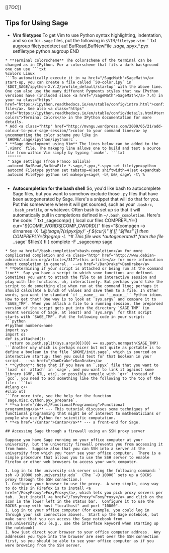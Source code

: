 
[[_TOC_]] 


## Tips for Using Sage

* **Vim filetypes**  To get Vim to use Python syntax highlighting, indentation, and so on for `.sage` files, put the following in  `$VIM/filetype.vim`: ```txt
augroup filetypedetect
  au! BufRead,BufNewFile *.sage,*.spyx,*.pyx setfiletype python
augroup END
```
* **Terminal colorscheme** The colorscheme of the terminal can be changed as in IPython. For a colorscheme that fits a dark background one can use ```txt
%colors Linux
```To automatically execute it in <a href="/SageMath">SageMath</a> start-up, you can create a file called `50-color.ipy` in `$DOT_SAGE/ipython-X.Y.Z/profile_default/startup` with the above line. One can also use the many different Pygments styles that new IPython versions have (included since <a href="/SageMath">SageMath</a> 7.4) in your <a class="https" href="https://ipython.readthedocs.io/en/stable/config/intro.html">config file</a>. See also <a class="https" href="https://ipython.readthedocs.io/en/stable/config/details.html#terminal-colors">Terminal Colors</a> in the IPython documentation for more details. 
* Add <a class="http" href="http://mvngu.wordpress.com/2009/05/21/add-colour-to-your-sage-session/">color to your command line</a> by uncommenting the color scheme you like in `$HOME/.sage/ipython/ipythonrc`. 
* **Sage development using Vim** The lines below can be added to the `.vimrc` file. The makeprg line allows one to build and test a source file from within Vim simply by typing `:make`. ```txt
 """"""
 " Sage settings (from Franco Saliola)
 autocmd BufRead,BufNewFile *.sage,*.pyx,*.spyx set filetype=python
 autocmd Filetype python set tabstop=4|set shiftwidth=4|set expandtab
 autocmd FileType python set makeprg=sage\ -b\ &&\ sage\ -t\ %
 
```
* **Autocompletion for the bash shell**  So, you'd like bash to autocomplete Sage files, but you want to somehow exclude those `.py` files that have been autogenerated by Sage. Here's a snippet that will do that for you. Put this somewhere where it will get sourced, such as your `.bashrc`, `.bash_profile`, or whatever. Often bash is set up so that it will automatically pull in completions defined in `~/.bash_completion`. Here's the code: ```txt
_sagecomp()
{
   local cur files
    COMPREPLY=()
    cur="${COMP_WORDS[COMP_CWORD]}"
    files="$(compgen -o dirnames -X '!*.@(sage|?(s)pyx|py)' -f ${cur})"
    if [[ "$files" ]]
    then
      COMPREPLY=($(egrep -L '^# This file was \*autogenerated\* from the file .*\.sage' $files))
    fi
}
complete -F _sagecomp sage
```
* See <a href="/bash-completion">bash-completion</a> for more complicated completion and <a class="http" href="http://www.debian-administration.org/articles/317">this article</a> for more information about completion in general.  --<a href="/DanDrake">DanDrake</a> 
* **Determining if your script is attached or being run at the command line**  Say you have a script in which some functions are defined. Sometimes you want to attach the file to an interactive session and play with the functions, uh, interactively. But perhaps you'd like the script to do something else when run at the command line; perhaps it should calculate a bunch of values and save them to a file. In other words, you want the standard `if __name__ == '__main__'` Python idiom. How to get that? One way is to look at `sys.argv` and compare it to `SAGE_TMP`. When you attach a file to a running session, the preparsed version of the script gets put into the directory `SAGE_TMP` (in recent versions of Sage, at least) and `sys.argv` for that script starts with `SAGE_TMP`. Put the following code in your script: ```python
#!python numbers=none 
import sys
import os
def is_attached():
  return os.path.split(sys.argv[0])[0] == os.path.normpath(SAGE_TMP)
```Another way which is perhaps nicer but not quite as portable is to define a boolean in the file `$HOME/init.sage`, which is sourced on interactive startup; then you could test for that boolean in your script.  --<a href="/DanDrake">DanDrake</a> 
* **Cython**: Note that if you have an `.spyx` file that you want to `load` or `attach` in `sage`, and you want to link it against some library (GMP, NTL, etc), or possibly compile with `g++` instead of `gcc`, you need to add something like the following to the top of the file: ```txt
#clang c++
#clib ntl
```For more info, see the help for the function `sage.misc.cython.pyx_preparse`. 
* **<a href="/devel/FunctionalProgramming">Functional programming</a>** --- This tutorial discusses some techniques of functional programming that might be of interest to mathematicians or people who use Python for scientific computation. 
* **<a href="/Cantor">Cantor</a>** --- a front-end for Sage. 

## Accessing Sage through a firewall using an SSH proxy server

Suppose you have Sage running on your office computer at your university, but the university firewall prevents you from accessing it from home.  Suppose also that you can SSH into a server at the university from which you *can* see your office computer.  There is a simple procedure that allows you to use the SSH server to enable Firefox or other web browsers to access your work computer. 

1. Log in to the university ssh server using the following command: ` ssh -D 10000 ssh.university.edu`  (The `-D 10000` sets up a SOCKS proxy through the SSH connection.) 
1. Configure your browser to use the proxy.  A very simple, easy way to do this in Firefox is to install <a href="/FoxyProxy">FoxyProxy</a>, which lets you pick proxy servers per tab.  Just install <a href="/FoxyProxy">FoxyProxy</a> and click on the icon in the lower left in the status bar.  Configure it to use the SOCKS proxy with host "localhost" and port "10000". 
1. Log in to your office computer (for example, you could log in through your ssh connection above).  Start up the Sage notebook, but make sure that you can access the Sage notebook from ssh.university.edu (e.g., use the interface keyword when starting up the notebook) 
1. Now just direct your browser to your office computer address.  Any addresses you type into the browser are sent over the SSH connection first, so you should be able to see your office computer as if you were browsing from the SSH server. 